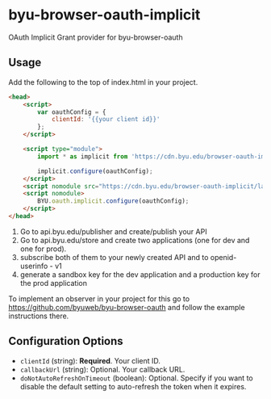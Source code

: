 # byu-browser-oauth-implicit
OAuth Implicit Grant provider for byu-browser-oauth

## Usage

Add the following to the top of index.html in your project.

```html
<head>
    <script>
        var oauthConfig = {
            clientId: '{{your client id}}'
        };
    </script>

    <script type="module">
        import * as implicit from 'https://cdn.byu.edu/browser-oauth-implicit/latest/implicit-grant.min.js';

        implicit.configure(oauthConfig);
    </script>
    <script nomodule src="https://cdn.byu.edu/browser-oauth-implicit/latest/implicit-grant.nomodule.js"></script>
    <script nomodule>
        BYU.oauth.implicit.configure(oauthConfig);
    </script>
</head>

```
1. Go to api.byu.edu/publisher and create/publish your API
2. Go to api.byu.edu/store and create two applications (one for dev and one for prod).
3. subscribe both of them to your newly created API and to openid-userinfo - v1
4. generate a sandbox key for the dev application and a production key for the prod application

To implement an observer in your project for this go to https://github.com/byuweb/byu-browser-oauth and follow the example instructions there. 

## Configuration Options

- `clientId` (string): **Required**. Your client ID.
- `callbackUrl` (string): Optional. Your callback URL.
- `doNotAutoRefreshOnTimeout` (boolean): Optional. Specify if you want to disable the default setting to auto-refresh the token when it expires.
